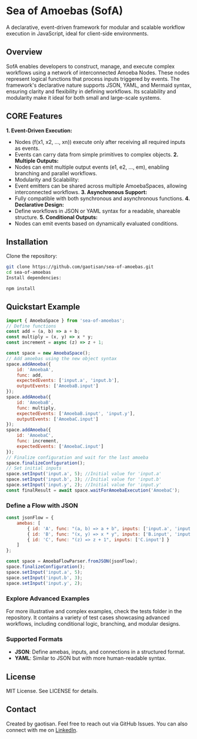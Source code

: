 # Sea of Amoebas (SofA)
A declarative, event-driven framework for modular and scalable workflow execution in JavaScript, ideal for client-side environments.

## Overview
SofA enables developers to construct, manage, and execute complex workflows using a network of interconnected Amoeba Nodes. These nodes represent logical functions that process inputs triggered by events.
The framework's declarative nature supports JSON, YAML, and Mermaid syntax, ensuring clarity and flexibility in defining workflows. Its scalability and modularity make it ideal for both small and large-scale systems.

## CORE Features
**1. Event-Driven Execution:**
- Nodes (f(x1, x2, ..., xn)) execute only after receiving all required inputs as events.
- Events can carry data from simple primitives to complex objects.
**2. Multiple Outputs:**
- Nodes can emit multiple output events (e1, e2, ..., em), enabling branching and parallel workflows.
- Modularity and Scalability:
- Event emitters can be shared across multiple AmoebaSpaces, allowing interconnected workflows.
**3. Asynchronous Support:**
- Fully compatible with both synchronous and asynchronous functions.
**4. Declarative Design:**
- Define workflows in JSON or YAML syntax for a readable, shareable structure.
**5. Conditional Outputs:**
- Nodes can emit events based on dynamically evaluated conditions.

## Installation
Clone the repository:

```bash
git clone https://github.com/gaotisan/sea-of-amoebas.git
cd sea-of-amoebas
Install dependencies:
```

```bash
npm install
```

## Quickstart Example

```javascript
import { AmoebaSpace } from 'sea-of-amoebas';
// Define functions
const add = (a, b) => a + b;
const multiply = (x, y) => x * y;
const increment = async (z) => z + 1;

const space = new AmoebaSpace();
// Add amoebas using the new object syntax
space.addAmoeba({
    id: 'AmoebaA',
    func: add,
    expectedEvents: ['input.a', 'input.b'],
    outputEvents: ['AmoebaB.input']
});
space.addAmoeba({
    id: 'AmoebaB',
    func: multiply,
    expectedEvents: ['AmoebaB.input', 'input.y'],
    outputEvents: ['AmoebaC.input']
});
space.addAmoeba({
    id: 'AmoebaC',
    func: increment,
    expectedEvents: ['AmoebaC.input']
});
// Finalize configuration and wait for the last amoeba
space.finalizeConfiguration();
// Set initial inputs
space.setInput('input.a', 5); //Initial value for 'input.a'
space.setInput('input.b', 3); //Initial value for 'input.b'
space.setInput('input.y', 2); //Initial value for 'input.y'
const finalResult = await space.waitForAmoebaExecution('AmoebaC');
```

### Define a Flow with JSON

```javascript
const jsonFlow = {
    amebas: [
        { id: 'A', func: "(a, b) => a + b", inputs: ['input.a', 'input.b'], outputEvents: ['B.input'] },
        { id: 'B', func: "(x, y) => x * y", inputs: ['B.input', 'input.y'], outputEvents: ['C.input'] },
        { id: 'C', func: "(z) => z + 1", inputs: ['C.input'] }
    ]
};

const space = AmoebaFlowParser.fromJSON(jsonFlow);
space.finalizeConfiguration();
space.setInput('input.a', 5);
space.setInput('input.b', 3);
space.setInput('input.y', 2);
```

### Explore Advanced Examples
For more illustrative and complex examples, check the tests folder in the repository. It contains a variety of test cases showcasing advanced workflows, including conditional logic, branching, and modular designs.

### Supported Formats
- **JSON**: Define amebas, inputs, and connections in a structured format.
- **YAML**: Similar to JSON but with more human-readable syntax.

## License
MIT License. See LICENSE for details.

## Contact
Created by gaotisan. Feel free to reach out via GitHub Issues.
You can also connect with me on [LinkedIn](https://www.linkedin.com/in/santiago-ochoa-ceresuela/).


